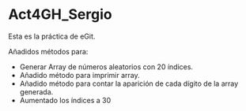 # Act4GH_Sergio

Esta es la práctica de eGit.

Añadidos métodos para:
- Generar Array de números aleatorios con 20 índices.
- Añadido método para imprimir array.
- Añadido método para contar la aparición de cada dígito de la array generada.
- Aumentado los índices a 30
